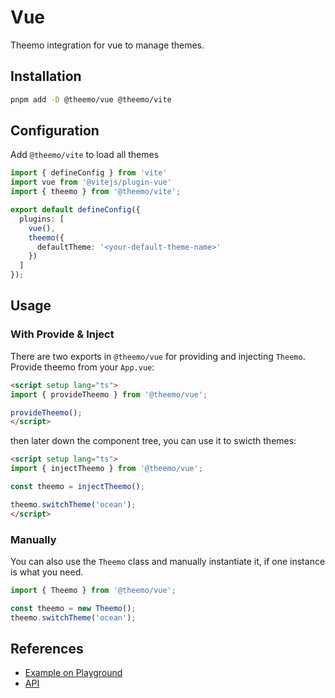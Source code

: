 # Vue

Theemo integration for vue to manage themes.

## Installation

```sh
pnpm add -D @theemo/vue @theemo/vite
```

## Configuration

Add `@theemo/vite` to load all themes

```ts [vite.config.ts]
import { defineConfig } from 'vite'
import vue from '@vitejs/plugin-vue'
import { theemo } from '@theemo/vite';

export default defineConfig({
  plugins: [
    vue(),
    theemo({
      defaultTheme: '<your-default-theme-name>'
    })
  ]
});
```

## Usage

### With Provide & Inject

There are two exports in `@theemo/vue` for providing and injecting `Theemo`.
Provide theemo from your `App.vue`:

```html [src/App.vue]
<script setup lang="ts">
import { provideTheemo } from '@theemo/vue';

provideTheemo();
</script>
```

then later down the component tree, you can use it to swicth themes:

```html [src/components/theme-switcher.vue]
<script setup lang="ts">
import { injectTheemo } from '@theemo/vue';

const theemo = injectTheemo();

theemo.switchTheme('ocean');
</script>
```

### Manually

You can also use the `Theemo` class and manually instantiate it, if one instance
is what you need.

```ts
import { Theemo } from '@theemo/vue';

const theemo = new Theemo();
theemo.switchTheme('ocean');
```

## References

- [Example on Playground](https://github.com/theemo-tokens/tree/main/playground/vue)
- [API](/api/@theemo/vue/)
